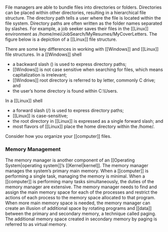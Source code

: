 File managers are able to bundle files into directories or folders. Directories can be placed within other directories, resulting in a hierarchical file structure. The directory path tells a user where the file is located within the file system. Directory paths are often written as the folder names separated by slashes. For example, a job seeker saves their files in the [[Linux]] environment as /home/mei/JobSearch/MyResumes/MyCoverLetters. The figure below is a depiction of a [[Linux]] file structure.

There are some key differences in working with [[Windows]] and [[Linux]] file structures. In a [[Windows]] shell

- a backward slash (\) is used to express directory paths;
- [[Windows]] is not case sensitive when searching for files, which means capitalization is irrelevant;
- [[Windows]] root directory is referred to by letter, commonly C drive; and
- the user’s home directory is found within C:\Users.

In a [[Linux]] shell

- a forward slash (/) is used to express directory paths;
- [[Linux]] is case-sensitive;
- the root directory in [[Linux]] is expressed as a single forward slash; and
- most flavors of [[Linux]] place the home directory within the /home/.

Consider how you organize your [[computer]] files.
### Memory Management

The memory manager is another component of an [[Operating System|operating system]]’s [[Kernel|kernel]]. The memory manager manages the system’s primary main memory. When a [[computer]] is performing a single task, managing the memory is minimal. When a [[computer]] is performing many tasks simultaneously, the duties of the memory manager are extensive. The memory manager needs to find and assign the main memory space for each of the processes and restrict the actions of each process to the memory space allocated to that program. When more main memory space is needed, the memory manager can create an illusion of additional space by rotating programs and [[data]] between the primary and secondary memory, a technique called paging. The additional memory space created in secondary memory by paging is referred to as virtual memory.